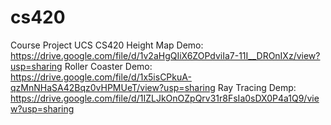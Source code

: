 # cs420
Course Project UCS CS420
Height Map Demo: https://drive.google.com/file/d/1v2aHgQIiX6ZOPdviIa7-11I__DROnIXz/view?usp=sharing
Roller Coaster Demo: https://drive.google.com/file/d/1x5isCPkuA-qzMnNHaSA42Bqz0vHPMUeT/view?usp=sharing
Ray Tracing Demp: https://drive.google.com/file/d/1IZLJkOnOZpQrv31r8FsIa0sDX0P4a1Q9/view?usp=sharing
